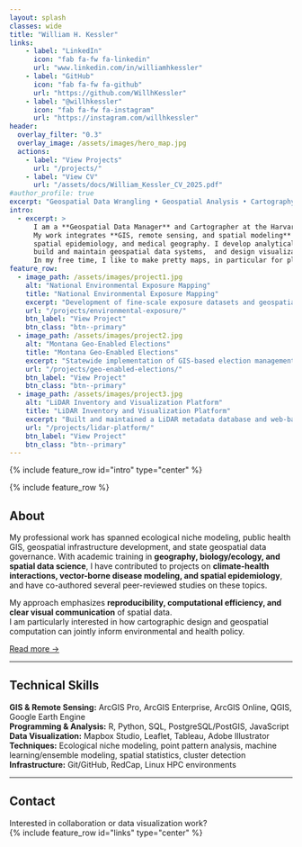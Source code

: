 ```yaml
---
layout: splash
classes: wide
title: "William H. Kessler"
links:
    - label: "LinkedIn"
      icon: "fab fa-fw fa-linkedin"
      url: "www.linkedin.com/in/williamhkessler"
    - label: "GitHub"
      icon: "fab fa-fw fa-github"
      url: "https://github.com/WillhKessler"
    - label: "@willhkessler"
      icon: "fab fa-fw fa-instagram"
      url: "https://instagram.com/willhkessler"
header:  
  overlay_filter: "0.3"
  overlay_image: /assets/images/hero_map.jpg
  actions:
    - label: "View Projects"
      url: "/projects/"
    - label: "View CV"
      url: "/assets/docs/William_Kessler_CV_2025.pdf"
#author_profile: true
excerpt: "Geospatial Data Wrangling • Geospatial Analysis • Cartography • Health Geography Research"
intro: 
  - excerpt: >
      I am a **Geospatial Data Manager** and Cartographer at the Harvard T.H. Chan School of Public Health. 
      My work integrates **GIS, remote sensing, and spatial modeling** to advance research in environmental health, 
      spatial epidemiology, and medical geography. I develop analytical workflows for geospatial data in Python and R,
      build and maintain geospatial data systems,  and design visualizations that communicate spatial patterns across scales.
      In my free time, I like to make pretty maps, in particular for places I've been and adventures I've undertaken. 
feature_row:
  - image_path: /assets/images/project1.jpg
    alt: "National Environmental Exposure Mapping"
    title: "National Environmental Exposure Mapping"
    excerpt: "Development of fine-scale exposure datasets and geospatial data delivery systems for public health cohorts. Implemented with ArcGIS Enterprise, PostgreSQL, and Python parallel processing."
    url: "/projects/environmental-exposure/"
    btn_label: "View Project"
    btn_class: "btn--primary"
  - image_path: /assets/images/project2.jpg
    alt: "Montana Geo-Enabled Elections"
    title: "Montana Geo-Enabled Elections"
    excerpt: "Statewide implementation of GIS-based election management and precinct digitization workflows. Automated with Python and ArcPy, published via ArcGIS Online."
    url: "/projects/geo-enabled-elections/"
    btn_label: "View Project"
    btn_class: "btn--primary"
  - image_path: /assets/images/project3.jpg
    alt: "LiDAR Inventory and Visualization Platform"
    title: "LiDAR Inventory and Visualization Platform"
    excerpt: "Built and maintained a LiDAR metadata database and web-based visualization tools for Montana’s statewide LiDAR collections. Developed with Python, SQL, and Google Earth Engine."
    url: "/projects/lidar-platform/"
    btn_label: "View Project"
    btn_class: "btn--primary"
---
```

{% include feature_row id="intro" type="center" %}

{% include feature_row %}

## About

My professional work has spanned ecological niche modeling, public health GIS, geospatial infrastructure development, and state geospatial data governance.
With academic training in **geography, biology/ecology, and spatial data science**, I have contributed to projects on **climate-health interactions,  vector-borne disease modeling, and spatial epidemiology**, 
and have co-authored several peer-reviewed studies on these topics.

My approach emphasizes **reproducibility, computational efficiency, and clear visual communication** of spatial data.  
I am particularly interested in how cartographic design and geospatial computation can jointly inform environmental and health policy.

[Read more →](/about/)

---

## Technical Skills

**GIS & Remote Sensing:** ArcGIS Pro, ArcGIS Enterprise, ArcGIS Online, QGIS, Google Earth Engine  
**Programming & Analysis:** R, Python, SQL, PostgreSQL/PostGIS, JavaScript  
**Data Visualization:** Mapbox Studio, Leaflet, Tableau, Adobe Illustrator  
**Techniques:** Ecological niche modeling, point pattern analysis, machine learning/ensemble modeling, spatial statistics, cluster detection 
**Infrastructure:** Git/GitHub, RedCap, Linux HPC environments  

---

## Contact

Interested in collaboration or data visualization work?  
{% include feature_row id="links" type="center" %}
